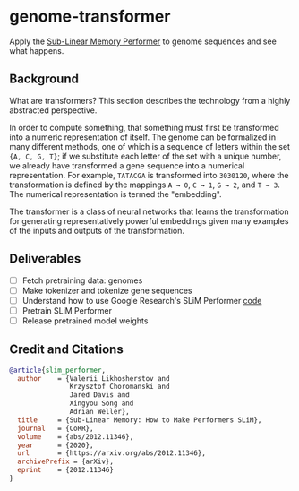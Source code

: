 # genome-transformer

Apply the [Sub-Linear Memory Performer](https://arxiv.org/pdf/2012.11346.pdf) to genome sequences and see what happens.

## Background

What are transformers? This section describes the technology from a highly abstracted perspective.

In order to compute something, that something must first be transformed into a numeric representation of itself.
The genome can be formalized in many different methods, one of which is a sequence of letters within the set `{A, C, G, T}`; if we substitute each letter of the set with a unique number, we already have transformed a gene sequence into a numerical representation.
For example, `TATACGA` is transformed into `3030120`, where the transformation is defined by the mappings `A → 0`, `C → 1`, `G → 2`, and `T → 3`.
The numerical representation is termed the "embedding".

The transformer is a class of neural networks that learns the transformation for generating representatively powerful embeddings given many examples of the inputs and outputs of the transformation.

## Deliverables

- [ ] Fetch pretraining data: genomes
- [ ] Make tokenizer and tokenize gene sequences
- [ ] Understand how to use Google Research's SLiM Performer [code](https://github.com/google-research/google-research/tree/master/performer/models/slim_performer)
- [ ] Pretrain SLiM Performer
- [ ] Release pretrained model weights

## Credit and Citations

```bibtex
@article{slim_performer,
  author    = {Valerii Likhosherstov and
               Krzysztof Choromanski and
               Jared Davis and
               Xingyou Song and
               Adrian Weller},
  title     = {Sub-Linear Memory: How to Make Performers SLiM},
  journal   = {CoRR},
  volume    = {abs/2012.11346},
  year      = {2020},
  url       = {https://arxiv.org/abs/2012.11346},
  archivePrefix = {arXiv},
  eprint    = {2012.11346}
}
```

